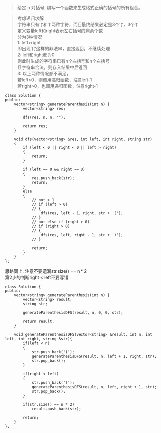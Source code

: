 >给定 n 对括号, 编写一个函数来生成格式正确的括号的所有组合。

>考虑递归求解   
字符串只有’(‘和’)’两种字符，而且最终结果必定是3个’(‘，3个’)’   
定义变量left和right表示左右括号的剩余个数   
分为3种情况   
1: left>right   
即出现’)(‘这样的非法串，直接返回，不继续处理   
2: left和right都为0   
则此时生成的字符串已有n个左括号和n个右括号   
且字符串合法，则存入结果中后返回   
3: 以上两种情况都不满足，   
若left>0，则调用递归函数，注意left-1   
若right>0，也调用递归函数，注意right-1


```
class Solution {
public:
	vector<string> generateParenthesis(int n) {
		vector<string> res;

		dfs(res, n, n, "");

		return res;
	}

	void dfs(vector<string> &res, int left, int right, string str)
	{
		if (left < 0 || right < 0 || left > right)
		{
			return;
		}

		if (left == 0 && right == 0)
		{
			res.push_back(str);
			return;
		}
		else
		{
			// not > 1
			// if (left > 0)
			// {
				dfs(res, left - 1, right, str + '(');
			// }
			// not else if (right > 0)
			// if (right > 0)
			// {
				dfs(res, left, right - 1, str + ')');
			// }

			return;
		}
	}
};
```



思路同上, 注意不要遗漏str.size() == n * 2   
第2步的判断right < left不要写错
```
class Solution {
public:
    vector<string> generateParenthesis(int n) {
        vector<string> result;
        string str;

        generateParenthesisDFS(result, n, 0, 0, str);

        return result;
    }

    void generateParenthesisDFS(vector<string> &result, int n, int left, int right, string &str){
        if(left < n)
        {
            str.push_back('(');
            generateParenthesisDFS(result, n, left + 1, right, str);
            str.pop_back();
        }

        if(right < left)
        {
            str.push_back(')');
            generateParenthesisDFS(result, n, left, right + 1, str);
            str.pop_back();
        }

        if(str.size() == n * 2)
            result.push_back(str);

        return;
    }
};
```
